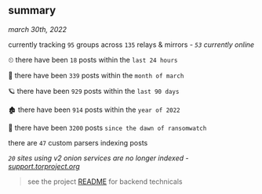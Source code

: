 
## summary
_march 30th, 2022_

currently tracking `95` groups across `135` relays & mirrors - _`53` currently online_

⏲ there have been `18` posts within the `last 24 hours`

🦈 there have been `339` posts within the `month of march`

🪐 there have been `929` posts within the `last 90 days`

🏚 there have been `914` posts within the `year of 2022`

🦕 there have been `3200` posts `since the dawn of ransomwatch`

there are `47` custom parsers indexing posts

_`20` sites using v2 onion services are no longer indexed - [support.torproject.org](https://support.torproject.org/onionservices/v2-deprecation/)_

> see the project [README](https://github.com/thetanz/ransomwatch#ransomwatch--) for backend technicals
